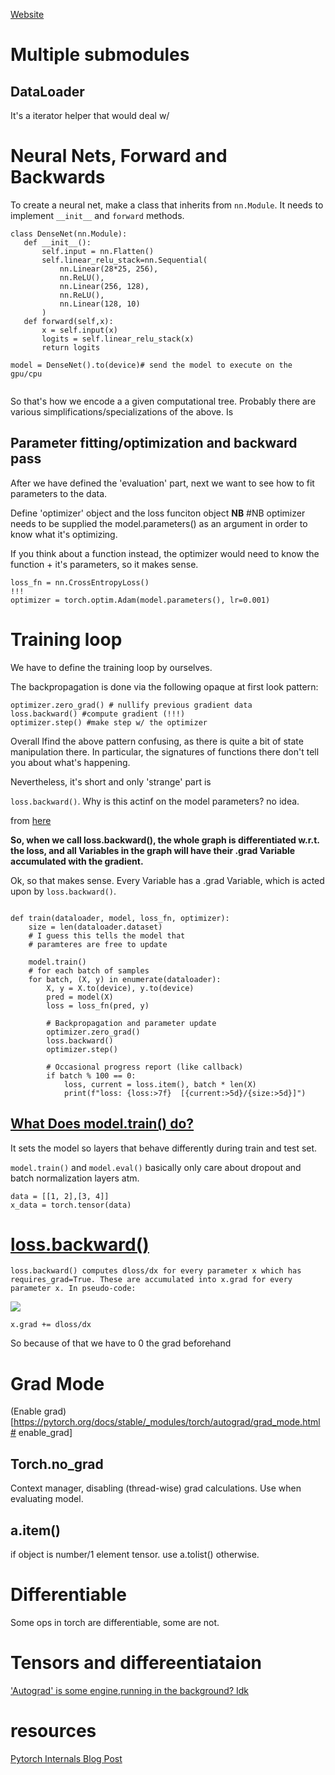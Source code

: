 [Website](https://pytorch.org/)


# Multiple submodules

## DataLoader
It's a iterator helper that would deal w/



# Neural Nets, Forward and Backwards
 
 To create a neural net, make a class that inherits from `nn.Module`.
 It needs to implement `__init__` and `forward` methods.

 ```{python}
class DenseNet(nn.Module):
    def __init__():
        self.input = nn.Flatten()
        self.linear_relu_stack=nn.Sequential(
            nn.Linear(28*25, 256),
            nn.ReLU(),
            nn.Linear(256, 128),
            nn.ReLU(),
            nn.Linear(128, 10)
        )
    def forward(self,x):
        x = self.input(x)
        logits = self.linear_relu_stack(x)
        return logits

model = DenseNet().to(device)# send the model to execute on the gpu/cpu


 ```

 So that's how we encode a a given computational tree.
 Probably there are various simplifications/specializations of the above. Is

## Parameter fitting/optimization and backward pass

After we have defined the 'evaluation' part, next we want to see how to fit parameters to the data.

Define 'optimizer' object and the loss funciton object
__NB__ #NB optimizer needs to be supplied the model.parameters() as an argument in order to know what it's optimizing.

If you think about a function instead, the optimizer
would need to know the function + it's parameters, so it makes sense.
```{python}
loss_fn = nn.CrossEntropyLoss()
!!!
optimizer = torch.optim.Adam(model.parameters(), lr=0.001)
```


# Training loop

We have to define the training loop by ourselves.

The backpropagation is done via the following opaque at first look pattern:

```{python}
optimizer.zero_grad() # nullify previous gradient data
loss.backward() #compute gradient (!!!)
optimizer.step() #make step w/ the optimizer
```

Overall  Ifind the above pattern confusing, as there is quite a bit of state manipulation there. 
In particular, the signatures of functions there don't tell you about what's happening.


 Nevertheless, it's short and only 'strange' part is

` loss.backward() `. Why is this actinf on the model parameters? no idea.

from [here](http://seba1511.net/tutorials/beginner/blitz/neural_networks_tutorial.html#:~:text=Loss%20Function,-A%20loss%20function&text=MSELoss%20which%20computes%20the%20mean,the%20input%20and%20the%20target.&text=So%2C%20when%20we%20call%20loss,Variable%20accumulated%20with%20the%20gradient.)


**So, when we call loss.backward(), the whole graph is differentiated w.r.t. the loss, and all Variables in the graph will have their .grad Variable accumulated with the gradient.**

 Ok, so that makes sense. Every Variable has a .grad Variable, which is acted upon by `loss.backward()`.

```

def train(dataloader, model, loss_fn, optimizer):
    size = len(dataloader.dataset)
    # I guess this tells the model that
    # paramteres are free to update
    
    model.train()
    # for each batch of samples
    for batch, (X, y) in enumerate(dataloader):
        X, y = X.to(device), y.to(device)
        pred = model(X)
        loss = loss_fn(pred, y)

        # Backpropagation and parameter update
        optimizer.zero_grad()
        loss.backward()
        optimizer.step()

        # Occasional progress report (like callback)
        if batch % 100 == 0:
            loss, current = loss.item(), batch * len(X)
            print(f"loss: {loss:>7f}  [{current:>5d}/{size:>5d}]")

```


## [What Does model.train() do?](https://stackoverflow.com/questions/51433378/what-does-model-train-do-in-pytorch)


It sets the model so layers that behave differently during train and test set.

`model.train()` and `model.eval()` basically only care about dropout and batch normalization layers atm.

```{python}
data = [[1, 2],[3, 4]]
x_data = torch.tensor(data)
```

# [loss.backward()](https://discuss.pytorch.org/t/what-does-the-backward-function-do/9944)

```
loss.backward() computes dloss/dx for every parameter x which has requires_grad=True. These are accumulated into x.grad for every parameter x. In pseudo-code:
```
![](https://discuss.pytorch.org/t/what-does-the-backward-function-do/9944/2)

```{python}
x.grad += dloss/dx

```

So because of that we have to 0 the grad beforehand



# Grad Mode
(Enable grad)[https://pytorch.org/docs/stable/_modules/torch/autograd/grad_mode.html# enable_grad]


## Torch.no_grad

Context manager, disabling (thread-wise) grad calculations. Use when evaluating model.

## a.item()
if object is number/1 element tensor.
use a.tolist() otherwise.

# Differentiable 
Some ops in torch are differentiable, some are not.

# Tensors and differeentiataion

['Autograd' is some engine,running in the background? Idk](https://pytorch.org/tutorials/beginner/blitz/autograd_tutorial.html)


# resources
[Pytorch Internals Blog Post](http://blog.ezyang.com/2019/05/pytorch-internals/)
